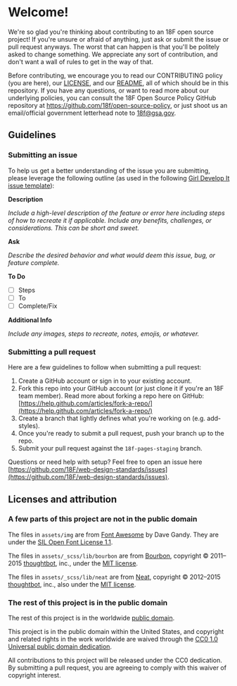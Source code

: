 # Welcome!

We're so glad you're thinking about contributing to an 18F open source project! If you're unsure or afraid of anything, just ask or submit the issue or pull request anyways. The worst that can happen is that you'll be politely asked to change something. We appreciate any sort of contribution, and don't want a wall of rules to get in the way of that.

Before contributing, we encourage you to read our CONTRIBUTING policy (you are here), our [LICENSE](LICENSE.md), and our [README](README.md), all of which should be in this repository. If you have any questions, or want to read more about our underlying policies, you can consult the 18F Open Source Policy GitHub repository at https://github.com/18f/open-source-policy, or just shoot us an email/official government letterhead note to [18f@gsa.gov](mailto:18f@gsa.gov).

## Guidelines

### Submitting an issue

To help us get a better understanding of the issue you are submitting, please leverage the following outline (as used in the following [Girl Develop It issue template](https://github.com/girldevelopit/gdi-new-site/issues/83)):

**Description**

*Include a high-level description of the feature or error here including steps of how to recreate it if applicable. Include any benefits, challenges, or considerations. This can be short and sweet.*

**Ask**

*Describe the desired behavior and what would deem this issue, bug, or feature complete.*

**To Do**
- [ ] Steps
- [ ] To
- [ ] Complete/Fix

**Additional Info**

*Include any images, steps to recreate, notes, emojis, or whatever.*

### Submitting a pull request

Here are a few guidelines to follow when submitting a pull request:

1. Create a GitHub account or sign in to your existing account.
2. Fork this repo into your GitHub account (or just clone it if you're an 18F team member). Read more about forking a repo here on GitHub:
[https://help.github.com/articles/fork-a-repo/](https://help.github.com/articles/fork-a-repo/)
3. Create a branch that lightly defines what you're working on (e.g. add-styles).
4. Once you're ready to submit a pull request, push your branch up to the repo.
5. Submit your pull request against the `18f-pages-staging` branch.

Questions or need help with setup? Feel free to open an issue here [https://github.com/18F/web-design-standards/issues](https://github.com/18F/web-design-standards/issues).

## Licenses and attribution

### A few parts of this project are not in the public domain

The files in `assets/img` are from [Font Awesome](http://fontawesome.io/) by Dave Gandy. They are under the [SIL Open Font License 1.1](http://scripts.sil.org/OFL).

The files in `assets/_scss/lib/bourbon` are from [Bourbon](http://bourbon.io/), copyright © 2011–2015 [thoughtbot](https://thoughtbot.com/), inc., under the [MIT license](https://github.com/thoughtbot/neat/blob/master/LICENSE.md).

The files in `assets/_scss/lib/neat` are from [Neat](http://neat.bourbon.io/), copyright © 2012–2015 [thoughtbot](https://thoughtbot.com/), inc., also under the [MIT license](https://github.com/thoughtbot/neat/blob/master/LICENSE.md).

### The rest of this project is in the public domain

The rest of this project is in the worldwide [public domain](LICENSE.md).

This project is in the public domain within the United States, and
copyright and related rights in the work worldwide are waived through
the [CC0 1.0 Universal public domain dedication](https://creativecommons.org/publicdomain/zero/1.0/).

All contributions to this project will be released under the CC0
dedication. By submitting a pull request, you are agreeing to comply
with this waiver of copyright interest.
